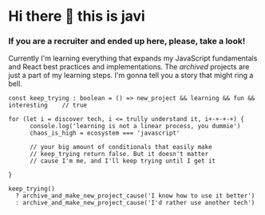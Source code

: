 # Hi there 👋 this is javi
### If you are a recruiter and ended up here, please, take a look!

Currently I'm learning everything that expands my JavaScript fundamentals and React best practices and implementations.
The _archived_ projects are just a part of my learning steps. I'm gonna tell you a story that might ring a bell. 
```
const keep_trying : boolean = () => new_project && learning && fun && interesting    // true
 
for (let i = discover tech, i <= trully understand it, i+-+-+-+) {
      console.log('learning is not a linear process, you dummie')
      chaos_is_high = ecosystem === 'javascript' 
      
      // your big amount of conditionals that easily make
      // keep_trying return false. But it doesn't matter
      // cause I'm me, and I'll keep trying until I get it

}

keep_trying() 
  ? archive_and_make_new_project_cause('I know how to use it better') 
  : archive_and_make_new_project_cause('I'd rather use another tech')

```
